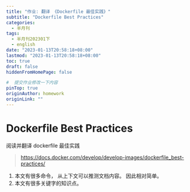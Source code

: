 ```yaml
---
title: "作业: 翻译 《Dockerfile 最佳实践》"
subtitle: "Dockerfile Best Practices"
categories:
  - 半月刊
tags:
  - 半月刊202301下
  - english
date: "2023-01-13T20:58:18+08:00"
lastmod: "2023-01-13T20:58:18+08:00"
toc: true
draft: false
hiddenFromHomePage: false

#  提交作业修改一下内容
pinTop: true
originAuthor: homework
originLink: ""
---
```




# Dockerfile Best Practices

阅读并翻译 dockerfile 最佳实践

> https://docs.docker.com/develop/develop-images/dockerfile_best-practices/

1. 本文有很多命令， 从上下文可以推测文档内容。 因此相对简单。
2. 本文有很多关键字的知识点。


